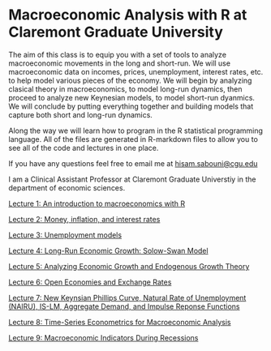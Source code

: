 # Macroeconomic Analysis with R at Claremont Graduate University

The aim of this class is to equip you with a set of tools to analyze macroeconomic movements in the long and short-run. 
We will use macroeconomic data on incomes, prices, unemployment, interest rates, etc. to help model various pieces of the economy. We will begin by analyzing clasical theory in macroeconomics, to model long-run dynamics, then proceed to analyze new Keynesian models, to model short-run dyanmics. 
We will conclude by putting everything together and building models that capture both short and long-run dynamics.

Along the way we will learn how to program in the R statistical programming language. 
All of the files are generated in R-markdown files to allow you to see all of the code and lectures in one place. 

If you have any questions feel free to email me at hisam.sabouni@cgu.edu

I am a Clinical Assistant Professor at Claremont Graduate Universtiy in the department of economic sciences.

[Lecture 1: An introduction to macroeconomics with R](https://github.com/hisamsabouni/macroLectures/blob/master/lecture_1.pdf)

[Lecture 2: Money, inflation, and interest rates](https://github.com/hisamsabouni/macroLectures/blob/master/lecture_2.pdf)

[Lecture 3: Unemployment models](https://github.com/hisamsabouni/macroLectures/blob/master/lecture_3.pdf)

[Lecture 4: Long-Run Economic Growth: Solow-Swan Model](https://github.com/hisamsabouni/macroLectures/blob/master/lecture_4.pdf)

[Lecture 5: Analyzing Economic Growth and Endogenous Growth Theory](https://github.com/hisamsabouni/macroLectures/blob/master/lecture_5.pdf)

[Lecture 6: Open Economies and Exchange Rates](https://github.com/hisamsabouni/macroLectures/blob/master/lecture_6.pdf)

[Lecture 7: New Keynsian Phillips Curve, Natural Rate of Unemployment (NAIRU), IS-LM, Aggregate Demand, and Impulse Reponse Functions](https://github.com/hisamsabouni/macroLectures/blob/master/lecture_7.pdf)

[Lecture 8: Time-Series Econometrics for Macroeconomic Analysis](https://github.com/hisamsabouni/macroLectures/blob/master/lecture_8.pdf)

[Lecture 9: Macroeconomic Indicators During Recessions](https://github.com/hisamsabouni/macroLectures/blob/master/lecture_9.pdf)
